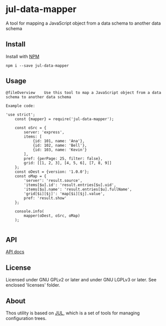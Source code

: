 # jul-data-mapper

A tool for mapping a JavaScript object from a data schema to another data schema  



## Install

Install with [NPM](https://www.npmjs.com/)  


`npm i --save jul-data-mapper`  





## Usage

    @fileOverview    Use this tool to map a JavaScript object from a data schema to another data schema  

    Example code:  


    
```
'use strict';
    const {mapper} = require('jul-data-mapper');
    
    const oSrc = {
        server: 'express',
        items: [
            {id: 101, name: 'Ana'},
            {id: 102, name: 'Bell'},
            {id: 103, name: 'Kevin'}
        ],
        pref: {perPage: 25, filter: false},
        grid: [[1, 2, 3], [4, 5, 6], [7, 8, 9]]
    };
    const oDest = {version: '1.0.0'};
    const oMap = {
        'server': 'result.source',
        'items[$u].id': 'result.entries[$u].uid',
        'items[$u].name': 'result.entries[$u].fullName',
        'grid[$i][$j]': 'map[$i][$j].value',
        pref: 'result.show'
    };
    
    console.info(
        mapper(oDest, oSrc, oMap)
    );
    
```

    
## API

[API docs](https://zonebuilder.github.io/data-mapper/docs/)



## License

 Licensed under GNU GPLv2 or later and under GNU LGPLv3 or later. See enclosed 'licenses' folder.  



## About

Thos utility is based on [JUL](https://www.npmjs.com/package/jul), 
which is a set of tools for managing configuration trees.
